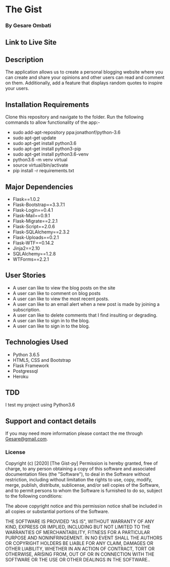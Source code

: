 # The Gist

### By **Gesare Ombati**


## Link to Live Site 


## Description
  The application allows us to create a personal blogging website where you can create and share your opinions and other users can read and comment on them. Additionally, add a feature that displays random quotes to inspire your users. 

## Installation Requirements
  Clone this repository and navigate to the folder.
  Run the following commands to allow functionality of the app:-
  * sudo add-apt-repository ppa:jonathonf/python-3.6
  * sudo apt-get update
  * sudo apt-get install python3.6
  * sudo apt-get install python3-pip
  * sudo apt-get install python3.6-venv
  * python3.6 -m venv virtual
  * source virtual/bin/activate
  * pip install -r requirements.txt
 

## Major Dependencies
  * Flask==1.0.2
  * Flask-Bootstrap==3.3.7.1
  * Flask-Login==0.4.1
  * Flask-Mail==0.9.1
  * Flask-Migrate==2.2.1
  * Flask-Script==2.0.6
  * Flask-SQLAlchemy==2.3.2
  * Flask-Uploads==0.2.1
  * Flask-WTF==0.14.2
  * Jinja2==2.10
  * SQLAlchemy==1.2.8
  * WTForms==2.2.1


## User Stories
  * A user can  like to view the blog posts on the site
  * A user can like to comment on blog posts
  * A user can like to view the most recent posts.
  * A user can like to an email alert when a new post is made by joining a subscription.
  * A user can like to delete comments that I find insulting or degrading.
  * A user can like to sign in to the blog.
  * A user can like to sign in to the blog.



## Technologies Used
  * Python 3.6.5
  * HTML5, CSS and Bootstrap
  * Flask Framework
  * Postgressql
  * Heroku

## TDD
I test my project using Python3.6

## Support and contact details
If you may need more information please contact the me through Gesare@gmail.com.

### License
Copyright (c) [2020] [The   Gist-py] Permission is hereby granted, free of charge, to any person obtaining a copy of this software and associated documentation files (the "Software"), to deal in the Software without restriction, including without limitation the rights to use, copy, modify, merge, publish, distribute, sublicense, and/or sell copies of the Software, and to permit persons to whom the Software is furnished to do so, subject to the following conditions:

The above copyright notice and this permission notice shall be included in all copies or substantial portions of the Software.

THE SOFTWARE IS PROVIDED "AS IS", WITHOUT WARRANTY OF ANY KIND, EXPRESS OR IMPLIED, INCLUDING BUT NOT LIMITED TO THE WARRANTIES OF MERCHANTABILITY, FITNESS FOR A PARTICULAR PURPOSE AND NONINFRINGEMENT. IN NO EVENT SHALL THE AUTHORS OR COPYRIGHT HOLDERS BE LIABLE FOR ANY CLAIM, DAMAGES OR OTHER LIABILITY, WHETHER IN AN ACTION OF CONTRACT, TORT OR OTHERWISE, ARISING FROM, OUT OF OR IN CONNECTION WITH THE SOFTWARE OR THE USE OR OTHER DEALINGS IN THE SOFTWARE..
